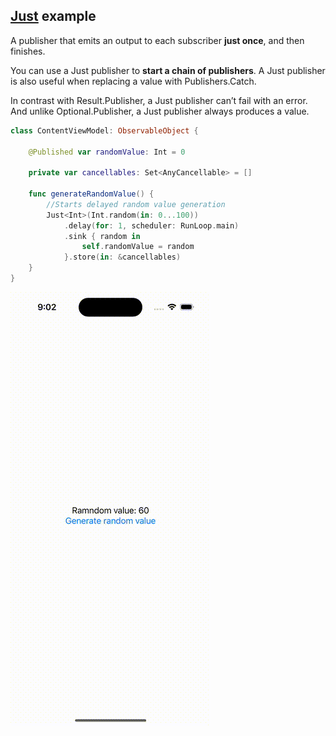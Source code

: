 ## [Just](https://developer.apple.com/documentation/combine/just) example

A publisher that emits an output to each subscriber **just once**, and then finishes.

You can use a Just publisher to **start a chain of publishers**. A Just publisher is also useful when replacing a value with Publishers.Catch.

In contrast with Result.Publisher, a Just publisher can’t fail with an error. And unlike Optional.Publisher, a Just publisher always produces a value.

```swift
class ContentViewModel: ObservableObject {
    
    @Published var randomValue: Int = 0
    
    private var cancellables: Set<AnyCancellable> = []
    
    func generateRandomValue() {
        //Starts delayed random value generation
        Just<Int>(Int.random(in: 0...100))
            .delay(for: 1, scheduler: RunLoop.main)
            .sink { random in
                self.randomValue = random
            }.store(in: &cancellables)
    }
}
```

<img src="preview.gif">
